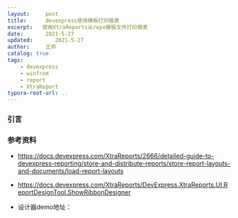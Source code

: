 ```yaml
---
layout:     post
title:      devexpress使用模板打印报表
excerpt:   使用XtraReports从repx模板文件打印报表
date:       2021-5-27
updated:       2021-5-27
author:     王帅
catalog: true
tags:
    - devexpress
    - winfrom
    - report
    - XtraReport
typora-root-url: ..
---
```


### 引言




### 参考资料

* https://docs.devexpress.com/XtraReports/2666/detailed-guide-to-devexpress-reporting/store-and-distribute-reports/store-report-layouts-and-documents/load-report-layouts
* https://docs.devexpress.com/XtraReports/DevExpress.XtraReports.UI.ReportDesignTool.ShowRibbonDesigner

* 设计器demo地址：

